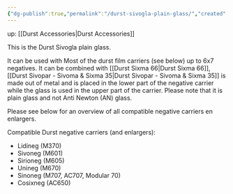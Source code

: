 ```yaml
---
{"dg-publish":true,"permalink":"/durst-sivogla-plain-glass/","created":"2025-05-13T23:47:13.195+02:00"}
---
```


up: [[Durst Accessories\|Durst Accessories]]

This is the Durst Sivogla plain glass.

It can be used with Most of the durst film carriers (see below) up to 6x7 negatives. It can be combined with [[Durst Sixma 66\|Durst Sixma 66]], [[Durst Sivopar - Sivoma & Sixma 35\|Durst Sivopar - Sivoma & Sixma 35]] is made out of metal and is placed in the lower part of the negative carrier while the glass is used in the upper part of the carrier. Please note that it is plain glass and not Anti Newton (AN) glass.

Please see below for an overview of all compatible negative carriers en enlargers.

Compatible Durst negative carriers (and enlargers):

- Lidineg (M370)
- Sivoneg (M601)
- Sirioneg (M605)
- Unineg (M670)
- Sinoneg (M707, AC707, Modular 70)
- Cosixneg (AC650)